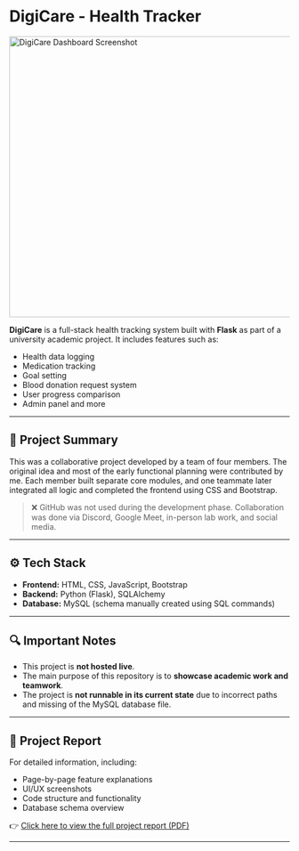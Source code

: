 # DigiCare - Health Tracker

<img width="893" height="505" alt="DigiCare Dashboard Screenshot" src="https://github.com/user-attachments/assets/8ba72df2-7f0e-49ca-bd82-fb80ab07e6bb" />

**DigiCare** is a full-stack health tracking system built with **Flask** as part of a university academic project. It includes features such as:

- Health data logging
- Medication tracking
- Goal setting
- Blood donation request system
- User progress comparison
- Admin panel and more

---

## 📌 Project Summary

This was a collaborative project developed by a team of four members. The original idea and most of the early functional planning were contributed by me. Each member built separate core modules, and one teammate later integrated all logic and completed the frontend using CSS and Bootstrap.

> ❌ GitHub was not used during the development phase. Collaboration was done via Discord, Google Meet, in-person lab work, and social media.

---

## ⚙️ Tech Stack

- **Frontend:** HTML, CSS, JavaScript, Bootstrap
- **Backend:** Python (Flask), SQLAlchemy
- **Database:** MySQL (schema manually created using SQL commands)

---

## 🔍 Important Notes

- This project is **not hosted live**.
- The main purpose of this repository is to **showcase academic work and teamwork**.
- The project is **not runnable in its current state** due to incorrect paths and missing of the MySQL database file.

---

## 📘 Project Report

For detailed information, including:
- Page-by-page feature explanations
- UI/UX screenshots
- Code structure and functionality
- Database schema overview

👉 [Click here to view the full project report (PDF)](./Report%20of%20the%20project.pdf)

---
